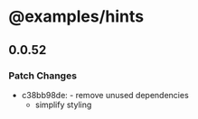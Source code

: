 # @examples/hints

## 0.0.52

### Patch Changes

- c38bb98de: - remove unused dependencies
  - simplify styling

